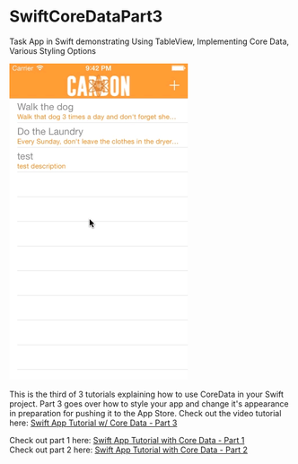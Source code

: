SwiftCoreDataPart3
==================

Task App in Swift demonstrating Using TableView, Implementing Core Data, Various Styling Options

<img src="preview.gif">

This is the third of 3 tutorials explaining how to use CoreData in your Swift project. Part 3 goes over how to style your app and change it's appearance in preparation for pushing it to the App Store. Check out the video tutorial here: <a href="" target="_blank">Swift App Tutorial w/ Core Data - Part 3</a>

Check out part 1 here: <a href="http://youtu.be/I7n3t5eAkoo" target="_blank">Swift App Tutorial with Core Data - Part 1</a></br>
Check out part 2 here: <a href="http://youtu.be/dJmiTzj3qmk" target="_blank">Swift App Tutorial with Core Data - Part 2</a>

